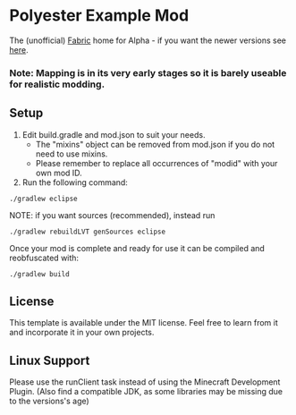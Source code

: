 # Polyester Example Mod

The (unofficial) [Fabric](https://fabricmc.net/) home for Alpha - if you want the newer versions see [here](https://github.com/FabricMC/fabric-example-mod).

### Note: Mapping is in its very early stages so it is barely useable for realistic modding.

## Setup
1. Edit build.gradle and mod.json to suit your needs.
    * The "mixins" object can be removed from mod.json if you do not need to use mixins.
    * Please remember to replace all occurrences of "modid" with your own mod ID.
2. Run the following command:

```
./gradlew eclipse
```

NOTE: if you want sources (recommended), instead run

```
./gradlew rebuildLVT genSources eclipse
```

Once your mod is complete and ready for use it can be compiled and reobfuscated with:

```
./gradlew build
```

## License
This template is available under the MIT license. Feel free to learn from it and incorporate it in your own projects.

## Linux Support
Please use the runClient task instead of using the Minecraft Development Plugin. (Also find a compatible JDK, as some libraries may be missing due to the versions's age)

